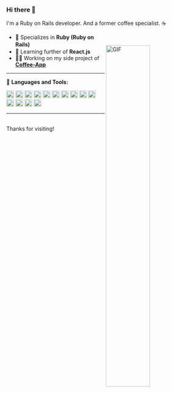 ### Hi there 👋

I'm a Ruby on Rails developer. And a former coffee specialist. ☕

<img style="margin-top: 30px;" align="right" alt="GIF" src="https://github.com/abhisheknaiidu/abhisheknaiidu/blob/master/code.gif" width="48%" />

- 💪 Specializes in **Ruby (Ruby on Rails)** <img height=16 src="https://cdn.jsdelivr.net/gh/devicons/devicon/icons/ruby/ruby-original.svg" />
- 🌱 Learning further of **React.js** <img height=16 src="https://cdn.jsdelivr.net/gh/devicons/devicon/icons/react/react-original.svg" />
- 👨‍💻 Working on my side project of **[Coffee-App](https://github.com/keiichi031605/coffee-app)**
<hr />

🚀 **Languages and Tools:**

<code><img height="20" src="https://cdn.jsdelivr.net/gh/devicons/devicon/icons/ruby/ruby-original.svg" /></code>
<code><img height="20" src="https://cdn.jsdelivr.net/gh/devicons/devicon/icons/javascript/javascript-original.svg" /></code>
<code><img height="20" src="https://cdn.jsdelivr.net/gh/devicons/devicon/icons/react/react-original.svg" /></code>
<code><img height="20" src="https://cdn.jsdelivr.net/gh/devicons/devicon/icons/vuejs/vuejs-original.svg" /></code>
<code><img height="20" src="https://cdn.jsdelivr.net/gh/devicons/devicon/icons/nodejs/nodejs-original-wordmark.svg" /></code>
<code><img height="20" src="https://cdn.jsdelivr.net/gh/devicons/devicon/icons/nextjs/nextjs-original.svg" /></code>
<code><img height="20" src="https://cdn.jsdelivr.net/gh/devicons/devicon/icons/postgresql/postgresql-original.svg" /></code>
<code><img height="20" src="https://cdn.jsdelivr.net/gh/devicons/devicon/icons/mysql/mysql-original-wordmark.svg" /></code>
<code><img height="20" src="https://cdn.jsdelivr.net/gh/devicons/devicon/icons/csharp/csharp-original.svg" /></code>
<code><img height="20" src="https://cdn.jsdelivr.net/gh/devicons/devicon/icons/java/java-original.svg" /></code>
<code><img height="20" src="https://cdn.jsdelivr.net/gh/devicons/devicon/icons/python/python-original.svg" /></code>
<code><img height="20" src="https://cdn.jsdelivr.net/gh/devicons/devicon/icons/git/git-original.svg" /></code>
<code><img height="20" src="https://cdn.jsdelivr.net/gh/devicons/devicon/icons/firebase/firebase-plain.svg" /></code>
<code><img height="20" src="https://cdn.jsdelivr.net/gh/devicons/devicon/icons/amazonwebservices/amazonwebservices-original-wordmark.svg" /></code> 

<hr />

<!--
💻 **My Github Stats:**

<p align="left"><img src="https://github-readme-stats.vercel.app/api?username=keiichi031605&show_icons=true&theme=gotham" alt="keiichi031605" width="48%" />
-->
<br />
Thanks for visiting!

